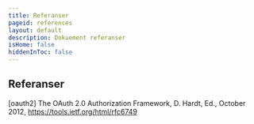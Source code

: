 ```yaml
---
title: Referanser
pageid: references
layout: default
description: Dokuement referanser
isHome: false
hiddenInToc: false
---
```


## Referanser

[oauth2] The OAuth 2.0 Authorization Framework, D. Hardt, Ed., October 2012, https://tools.ietf.org/html/rfc6749